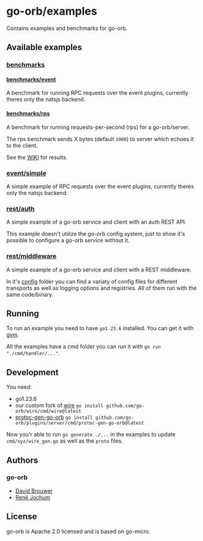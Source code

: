 # go-orb/examples

Contains examples and benchmarks for go-orb.

## Available examples

### [benchmarks](benchmarks/)

#### [benchmarks/event](benchmarks/event)

A benchmark for running RPC requests over the event plugins, currently theres only the natsjs backend.

#### [benchmarks/rps](benchmarks/rps)

A benchmark for running requests-per-second (rps) for a go-orb/server.

The rps benchmark sends X bytes (default `1000`) to server which echoes it to the client.

See the [WIKI](https://github.com/go-orb/go-orb/wiki/RPC-Benchmarks) for results.

### [event/simple](event/simple)

A simple example of RPC requests over the event plugins, currently theres only the natsjs backend.

### [rest/auth](rest/auth)

A simple example of a go-orb service and client with an auth REST API.

This example doesn't utilize the go-orb config system, just to show it's possible to configure a go-orb service without it.

### [rest/middleware](rest/middleware)

A simple example of a go-orb service and client with a REST middleware.

In it's [config](rest/middleware/config) folder you can find a variaty of config files for different transports as well as logging options and registries. All of them run with the same code/binary.

## Running

To run an example you need to have `go1.23.6` installed. You can get it with [gvm](https://github.com/moovweb/gvm).

All the examples have a cmd folder you can run it with `go run "./cmd/handler/..."`.

## Development

You need:
- go1.23.6
- our custom fork of [wire](https://github.com/go-orb/wire) `go install github.com/go-orb/wire/cmd/wire@latest`
- [protoc-gen-go-orb](https://github.com/go-orb/plugins/server/cmd/protoc-gen-go-orb) `go install github.com/go-orb/plugins/server/cmd/protoc-gen-go-orb@latest`

Now you'r able to run `go generate ./...` in the examples to update `cmd/xyz/wire_gen.go` as well as the `proto` files.

## Authors

### go-orb

- [David Brouwer](https://github.com/Davincible)
- [René Jochum](https://github.com/jochumdev)

## License

go-orb is Apache 2.0 licensed and is based on go-micro.